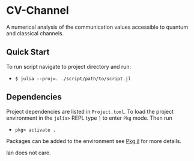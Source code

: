 # CV-Channel
A numerical analysis of the communication values accessible to quantum and classical channels.

## Quick Start

To run script navigate to project directory and run:
* `$ julia --proj=. ./script/path/to/script.jl`

## Dependencies

Project dependencies are listed in `Project.toml`. To load the project environment
in the `julia>` REPL type `]` to enter `Pkg` mode. Then run
* `pkg> activate .`

Packages can be added to the environment see [Pkg.jl](https://julialang.github.io/Pkg.jl/v1/)
for more details.

Ian does not care.
